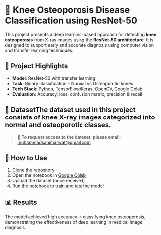 # 🦴 Knee Osteoporosis Disease Classification using ResNet-50
This project presents a deep learning-based approach for detecting **knee osteoporosis** from X-ray images using the **ResNet-50 architecture**. It is designed to support early and accurate diagnosis using computer vision and transfer learning techniques.
## 📌 Project Highlights
- **Model**: ResNet-50 with transfer learning
- **Task**: Binary classification – Normal vs Osteoporotic knees
- **Tech Stack**: Python, TensorFlow/Keras, OpenCV, Google Colab
- **Evaluation**: Accuracy, loss, confusion matrix, precision & recall
## 📁 DatasetThe dataset used in this project consists of knee X-ray images categorized into normal and osteoporotic classes.
> 📩 **To request access to the dataset, please email**: muhammadsanimarwat@gmail.com
## 🚀 How to Use
1. Clone the repository
2. Open the notebook in [Google Colab](https://colab.research.google.com/)
3. Upload the dataset (once received)
4. Run the notebook to train and test the model
## 📊 Results
The model achieved high accuracy in classifying knee osteoporosis, demonstrating the effectiveness of deep learning in medical image diagnosis
